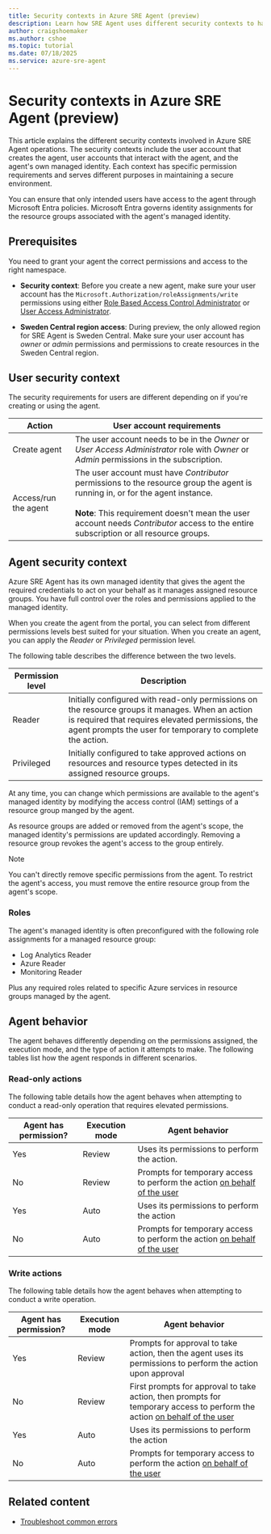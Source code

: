 ```yaml
---
title: Security contexts in Azure SRE Agent (preview)
description: Learn how SRE Agent uses different security contexts to handle agent creation and execution.
author: craigshoemaker
ms.author: cshoe
ms.topic: tutorial
ms.date: 07/18/2025
ms.service: azure-sre-agent
---
```


# Security contexts in Azure SRE Agent (preview)

This article explains the different security contexts involved in Azure SRE Agent operations. The security contexts include the user account that creates the agent, user accounts that interact with the agent, and the agent's own managed identity. Each context has specific permission requirements and serves different purposes in maintaining a secure environment.

You can ensure that only intended users have access to the agent through Microsoft Entra policies. Microsoft Entra governs identity assignments for the resource groups associated with the agent's managed identity.

## Prerequisites

You need to grant your agent the correct permissions and access to the right namespace.

* **Security context**: Before you create a new agent, make sure your user account has the `Microsoft.Authorization/roleAssignments/write` permissions using either [Role Based Access Control Administrator](/azure/role-based-access-control/built-in-roles) or [User Access Administrator](/azure/role-based-access-control/built-in-roles).

* **Sweden Central region access**: During preview, the only allowed region for SRE Agent is Sweden Central. Make sure your user account has *owner* or *admin* permissions and permissions to create resources in the Sweden Central region.

## User security context

The security requirements for users are different depending on if you're creating or using the agent.

| Action | User account requirements |
|---|---|
| Create agent | The user account needs to be in the *Owner* or *User Access Administrator* role with *Owner* or *Admin* permissions in the subscription. |
| Access/run the agent | The user account must have *Contributor* permissions to the resource group the agent is running in, or for the agent instance.<br><br>**Note**: This requirement doesn't mean the user account needs *Contributor* access to the entire subscription or all resource groups.|

## Agent security context

Azure SRE Agent has its own managed identity that gives the agent the required credentials to act on your behalf as it manages assigned resource groups. You have full control over the roles and permissions applied to the managed identity.

When you create the agent from the portal, you can select from different permissions levels best suited for your situation. When you create an agent, you can apply the *Reader* or *Privileged* permission level.

The following table describes the difference between the two levels.

| Permission level | Description |
|---|---|
| Reader | Initially configured with read-only permissions on the resource groups it manages. When an action is required that requires elevated permissions, the agent prompts the user for temporary to complete the action. |
| Privileged | Initially configured to take approved actions on resources and resource types detected in its assigned resource groups. |

At any time, you can change which permissions are available to the agent's managed identity by modifying the access control (IAM) settings of a resource group manged by the agent.

As resource groups are added or removed from the agent's scope, the managed identity's permissions are updated accordingly. Removing a resource group revokes the agent's access to the group entirely.

> [!NOTE]
> You can't directly remove specific permissions from the agent. To restrict the agent's access, you must remove the entire resource group from the agent's scope.

### Roles

The agent's managed identity is often preconfigured with the following role assignments for a managed resource group:

* Log Analytics Reader
* Azure Reader
* Monitoring Reader

Plus any required roles related to specific Azure services in resource groups managed by the agent. 

## Agent behavior

The agent behaves differently depending on the permissions assigned, the execution mode, and the type of action it attempts to make. The following tables list how the agent responds in different scenarios.

### Read-only actions

The following table details how the agent behaves when attempting to conduct a read-only operation that requires elevated permissions.

| Agent has permission? | Execution mode | Agent behavior |
|---|---|---|
| Yes | Review | Uses its permissions to perform the action. |
| No | Review | Prompts for temporary access to perform the action [on behalf of the user](/entra/identity-platform/v2-oauth2-on-behalf-of-flow) |
| Yes | Auto | Uses its permissions to perform the action |
| No | Auto | Prompts for temporary access to perform the action [on behalf of the user](/entra/identity-platform/v2-oauth2-on-behalf-of-flow) |

### Write actions

The following table details how the agent behaves when attempting to conduct a write operation.

| Agent has permission? | Execution mode | Agent behavior |
|---|---|---|
| Yes | Review | Prompts for approval to take action, then the agent uses its permissions to perform the action upon approval |
| No | Review | First prompts for approval to take action, then prompts for temporary access to perform the action [on behalf of the user](/entra/identity-platform/v2-oauth2-on-behalf-of-flow) |
| Yes | Auto | Uses its permissions to perform the action |
| No | Auto | Prompts for temporary access to perform the action [on behalf of the user](/entra/identity-platform/v2-oauth2-on-behalf-of-flow) |

## Related content

* [Troubleshoot common errors](./troubleshoot.md)
